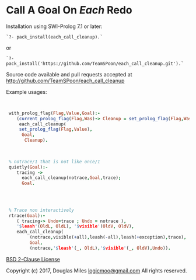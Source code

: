 # Call A Goal On *Each* Redo


 Installation using SWI-Prolog 7.1 or later:

    `?- pack_install(each_call_cleanup).`

  or

    `?- pack_install('https://github.com/TeamSPoon/each_call_cleanup.git').`



Source code available and pull requests accepted at
http://github.com/TeamSPoon/each_call_cleanup

Example usages: 

```prolog

 
 with_prolog_flag(Flag,Value,Goal):- 
    (current_prolog_flag(Flag,Was)-> Cleanup = set_prolog_flag(Flag,Was); true),
     each_call_cleanup( 
	 set_prolog_flag(Flag,Value), 
	  Goal, 
	   Cleanup). 
 
 

 % notrace/1 that is not like once/1 
 quietly(Goal):- 
    tracing ->
      each_call_cleanup(notrace,Goal,trace);
      Goal.
    
            
 

 % Trace non interactively 
 rtrace(Goal):- 
    ( tracing-> Undo=trace ; Undo = notrace ), 
    '$leash'(OldL, OldL), '$visible'(OldV, OldV), 
    each_call_cleanup( 
         (notrace,visible(+all),leash(-all),leash(+exception),trace), 
         Goal,
         (notrace,'$leash'(_, OldL),'$visible'(_, OldV),Undo)).


```

[BSD 2-Clause License](LICENSE.md)

Copyright (c) 2017, 
Douglas Miles <logicmoo@gmail.com>
All rights reserved.

